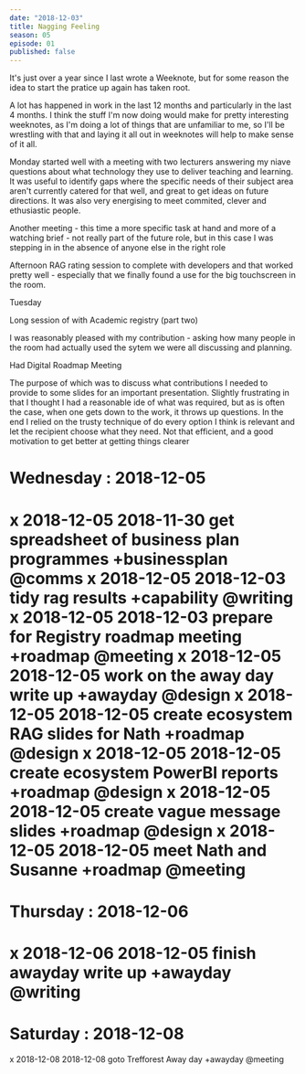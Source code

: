 ```yaml
---
date: "2018-12-03"
title: Nagging Feeling
season: 05
episode: 01
published: false
---
```


It's just over a year since I last wrote a Weeknote, but for some reason the idea to start the pratice up again has taken root.

A lot has happened in work in the last 12 months and particularly in the last 4 months. I think the stuff I'm now doing would make for pretty interesting weeknotes, as I'm doing a lot of things that are unfamiliar to me, so I'll be wrestling with that and laying it all out in weeknotes will help to make sense of it all.

Monday started well with a meeting with two lecturers answering my niave questions about what technology they use to deliver teaching and learning. It was useful to identify gaps where the specific needs of their subject area aren't currently catered for that well, and great to get ideas on future directions. It was also very energising to meet commited, clever and ethusiastic people. 

Another meeting - this time a more specific task at hand and more of a watching brief - not really part of the future role, but in this case I was stepping in in the absence of anyone else in the right role

Afternoon RAG rating session to complete with developers and that worked pretty well - especially that we finally found a use for the big touchscreen in the room.

Tuesday 

Long session of with Academic registry (part two) 

I was reasonably pleased with my contribution - asking how many people in the room had actually used the sytem we were all discussing and planning.

Had Digital Roadmap Meeting

The purpose of which was to discuss what contributions I needed to provide to some slides for an important presentation. Slightly frustrating in that I thought I had a reasonable ide of what was required, but as is often the case, when one gets down to the work, it throws up questions. In the end I relied on the trusty technique of do every option I think is relevant and let the recipient choose what they need. Not that efficient, and a good motivation to get better at getting things clearer

Wednesday : 2018-12-05 
==========================
x 2018-12-05 2018-11-30 get spreadsheet of business plan programmes +businessplan @comms
x 2018-12-05 2018-12-03 tidy rag results +capability @writing
x 2018-12-05 2018-12-03 prepare for Registry roadmap meeting +roadmap @meeting
x 2018-12-05 2018-12-05 work on the away day write up +awayday @design
x 2018-12-05 2018-12-05 create ecosystem RAG slides for Nath +roadmap @design
x 2018-12-05 2018-12-05 create ecosystem PowerBI reports +roadmap @design
x 2018-12-05 2018-12-05 create vague message slides +roadmap @design
x 2018-12-05 2018-12-05 meet Nath and Susanne +roadmap @meeting
==========================
Thursday : 2018-12-06 
==========================
x 2018-12-06 2018-12-05 finish awayday write up +awayday @writing
==========================
Saturday : 2018-12-08 
==========================
x 2018-12-08 2018-12-08 goto Trefforest Away day +awayday @meeting
